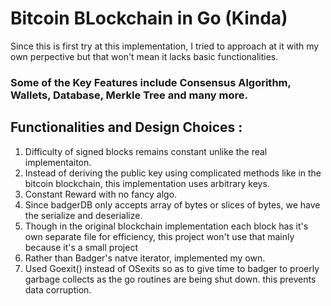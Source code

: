 # Bitcoin BLockchain in Go (Kinda) 
Since this is first try at this implementation, I tried to approach at it with my own perpective but that won't mean it lacks basic functionalities.

### Some of the Key Features include Consensus Algorithm, Wallets, Database, Merkle Tree and many more.

## Functionalities and Design Choices : 
1. Difficulty of signed blocks remains constant unlike the real implementaiton.
2. Instead of deriving the public key using complicated methods like in the bitcoin blockchain, this implementation uses arbitrary keys.
3. Constant Reward with no fancy algo.
4. Since badgerDB only accepts array of bytes or slices of bytes, we have the serialize and deserialize.
5. Though in the original blockchain implementation each block has it's own separate file for efficiency, this project won't use that mainly because it's a small project
6. Rather than Badger's natve iterator, implemented my own.
7. Used Goexit() instead of OSexits so as to give time to badger to proerly garbage collects as the go routines are being shut down. this prevents data corruption.
